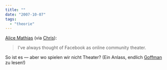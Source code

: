```yaml
---
title: ""
date: "2007-10-07"
tags: 
  - "theorie"
---
```


[Alice Mathias](http://www.nytimes.com/2007/10/06/opinion/06mathias.html?_r=2&ex=1349409600&en=465bad38b9d8bd6c&ei=5088&partner=rssnyt&emc=rss&pagewanted=all&oref=slogin&oref=slogin "The Fakebook Generation - New York Times") (via [Chris](http://www.langreiter.com/space/2007-10-07-theatrical "langreiter.com plain, simple: 2007-10-07-theatrical")):

> I've always thought of Facebook as online community theater.

So ist es — aber wo spielen wir nicht Theater? (Ein Anlass, endlich [Goffman](http://www.amazon.de/alle-spielen-Theater-Selbstdarstellung-Alltag/dp/3492238912 "Amazon.de: Wir alle spielen Theater. Die Selbstdarstellung im Alltag.: Bücher: Erving Goffman") zu lesen!)
